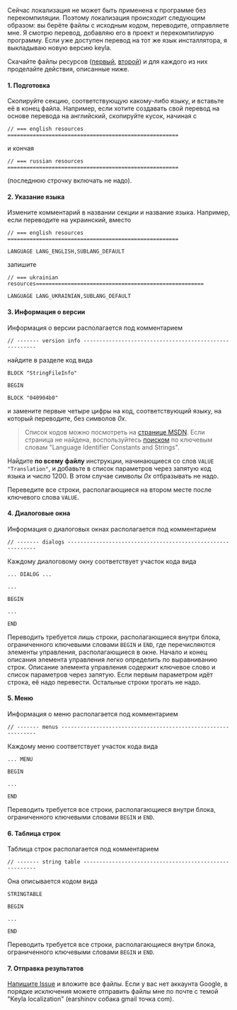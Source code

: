 Сейчас локализация не может быть применена к программе без перекомпиляции. Поэтому локализация происходит следующим образом: вы берёте файлы с исходным кодом, переводите, отправляете мне. Я смотрю перевод, добавляю его в проект и перекомпилирую программу. Если уже доступен перевод на тот же язык инсталлятора, я выкладываю новую версию keyla.

Скачайте файлы ресурсов ([первый](http://keyla.googlecode.com/svn/trunk/keyla/res/resource.rc), [второй](http://keyla.googlecode.com/svn/trunk/layoutHookDll/resource.rc)) и для каждого из них проделайте действия, описанные ниже.

#### 1. Подготовка ####

Скопируйте секцию, соответствующую какому-либо языку, и вставьте её в конец файла. Например, если хотите создавать свой перевод на основе перевода на английский, скопируйте кусок, начиная с

`// === english resources ======================================================`

и кончая

`// === russian resources ======================================================`

(последнюю строчку включать не надо).

#### 2. Указание языка ####

Измените комментарий в названии секции и название языка. Например, если переводите на украинский, вместо

`// === english resources ======================================================`

`LANGUAGE LANG_ENGLISH,SUBLANG_DEFAULT`

запишите

`// === ukrainian resources=====================================================`

`LANGUAGE LANG_UKRAINIAN,SUBLANG_DEFAULT`

#### 3. Информация о версии ####

Информация о версии располагается под комментарием

`// ------- version info -------------------------------------------------------`

найдите в разделе код вида

`BLOCK "StringFileInfo"`

`BEGIN`

`BLOCK "040904b0"`

и замените первые четыре цифры на код, соответствующий языку, на который переводите, без символов _0x_.

> Список кодов можно посмотреть на [странице MSDN](http://msdn.microsoft.com/en-us/library/ms776294(VS.85).aspx). Если страница не найдена, воспользуйтесь [поиском](http://search.msdn.microsoft.com/) по ключевым словам "Language Identifier Constants and Strings".

Найдите **по всему файлу** инструкции, начинающиеся со слов `VALUE "Translation"`, и добавьте в список параметров через запятую код языка и число 1200. В этом случае символы _0x_ отбразывать не надо.

Переведите все строки, располагающиеся на втором месте после ключевого слова `VALUE`.

#### 4. Диалоговые окна ####

Информация о диалоговых окнах располагается под комментарием

`// ------- dialogs ------------------------------------------------------------`

Каждому диалоговому окну соответствует участок кода вида

`... DIALOG ...`

`...`

`BEGIN`

`...`

`END`

Переводить требуется лишь строки, располагающиеся внутри блока, ограниченного ключевыми словами `BEGIN` и `END`, где перечисляются элементы управления, располагающиеся в окне. Начало и конец описания элемента управления легко определить по выравниванию строк. Описание элемента управления содержит ключевое слово и список параметров через запятую. Если первым параметром идёт строка, её надо перевести. Остальные строки трогать не надо.

#### 5. Меню ####

Информация о меню располагается под комментарием

`// ------- menus --------------------------------------------------------------`

Каждому меню соответствует участок кода вида

`... MENU`

`BEGIN`

`...`

`END`

Переводить требуется все строки, располагающиеся внутри блока, ограниченного ключевыми словами `BEGIN` и `END`.

#### 6. Таблица строк ####

Таблица строк располагается под комментарием

`// ------- string table -------------------------------------------------------`

Она описывается кодом вида

`STRINGTABLE`

`BEGIN`

`...`

`END`

Переводить требуется все строки, располагающиеся внутри блока, ограниченного ключевыми словами `BEGIN` и `END`.

#### 7. Отправка результатов ####

[Напишите Issue](http://code.google.com/p/keyla/issues/entry) и вложите все файлы. Если у вас нет аккаунта Google, в порядке исключения можете отправить файлы мне по почте с темой "Keyla localization" (earshinov собака gmail точка com).
